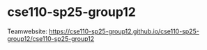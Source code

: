 # cse110-sp25-group12

Teamwebsite: https://cse110-sp25-group12.github.io/cse110-sp25-group12/cse110-sp25-group12
